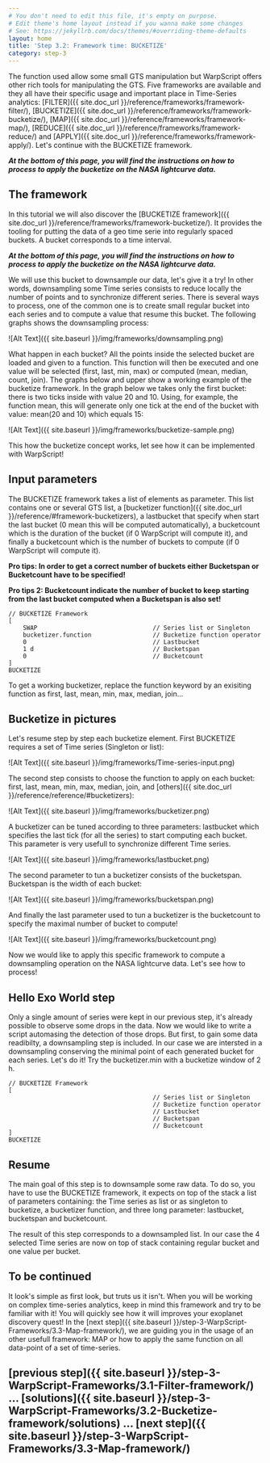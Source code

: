 ```yaml
---
# You don't need to edit this file, it's empty on purpose.
# Edit theme's home layout instead if you wanna make some changes
# See: https://jekyllrb.com/docs/themes/#overriding-theme-defaults
layout: home
title: 'Step 3.2: Framework time: BUCKETIZE'
category: step-3
---
```


The function used allow some small GTS manipulation but WarpScript offers other rich tools for manipulating the GTS. Five frameworks are available and they all have their specific usage and important place in Time-Series analytics: [FILTER]({{ site.doc_url }}/reference/frameworks/framework-filter/), [BUCKETIZE]({{ site.doc_url }}/reference/frameworks/framework-bucketize/), [MAP]({{ site.doc_url }}/reference/frameworks/framework-map/), [REDUCE]({{ site.doc_url }}/reference/frameworks/framework-reduce/) and [APPLY]({{ site.doc_url }}/reference/frameworks/framework-apply/). Let's continue with the BUCKETIZE framework.

***At the bottom of this page, you will find the instructions on how to process to apply the bucketize on the NASA lightcurve data.***

## The framework

In this tutorial we will also discover the [BUCKETIZE framework]({{ site.doc_url }}/reference/frameworks/framework-bucketize/). It provides the tooling for putting the data of a geo time serie into regularly spaced buckets. A bucket corresponds to a time interval.

***At the bottom of this page, you will find the instructions on how to process to apply the bucketize on the NASA lightcurve data.***

We will use this bucket to downsample our data, let's give it a try! In other words, downsampling some Time series consists to reduce locally the number of points and to synchronize different series. There is several ways to process, one of the common one is to create small regular bucket into each series and to compute a value that resume this bucket. The following graphs shows the downsampling process:

![Alt Text]({{ site.baseurl }}/img/frameworks/downsampling.png) 

What happen in each bucket? All the points inside the selected bucket are loaded and given to a function. This function will then be executed and one value will be selected (first, last, min, max) or computed (mean, median, count, join). The graphs below and upper show a working example of the bucketize framework. In the graph below we takes only the first bucket: there is two ticks inside with value 20 and 10. Using, for example, the function mean, this will generate only one tick at the end of the bucket with value: mean(20 and 10) which equals 15: 

![Alt Text]({{ site.baseurl }}/img/frameworks/bucketize-sample.png)

This how the bucketize concept works, let see how it can be implemented with WarpScript!

## Input parameters

The BUCKETIZE framework takes a list of elements as parameter. This list contains one or several GTS list, a [bucketizer function]({{ site.doc_url }}/reference/#framework-bucketizers), a lastbucket that specify when start the last bucket (0 mean this will be computed automatically), a bucketcount which is the duration of the bucket (if 0 WarpScript will compute it), and finally a bucketcount which is the number of buckets to compute (if 0 WarpScript will compute it).

**Pro tips: In order to get a correct number of buckets either Bucketspan or Bucketcount have to be specified!**

**Pro tips 2: Bucketcount indicate the number of bucket to keep starting from the last bucket computed when a Bucketspan is also set!**


```
// BUCKETIZE Framework
[
    SWAP                                // Series list or Singleton
    bucketizer.function                 // Bucketize function operator
    0                                   // Lastbucket
    1 d                                 // Bucketspan
    0                                   // Bucketcount
]
BUCKETIZE

```

To get a working bucketizer, replace the function keyword by an exisiting function as first, last, mean, min, max, median, join...

## Bucketize in pictures

Let's resume step by step each bucketize element. First BUCKETIZE requires a set of Time series (Singleton or list):

![Alt Text]({{ site.baseurl }}/img/frameworks/Time-series-input.png)

The second step consists to choose the function to apply on each bucket: first, last, mean, min, max, median, join, and [others]({{ site.doc_url }}/reference/reference/#bucketizers):

![Alt Text]({{ site.baseurl }}/img/frameworks/bucketizer.png)

A bucketizer can be tuned according to three parameters: lastbucket which specifies the last tick (for all the series) to start computing each bucket. This parameter is very usefull to synchronize different Time series.

![Alt Text]({{ site.baseurl }}/img/frameworks/lastbucket.png)

The second parameter to tun a bucketizer consists of the bucketspan. Bucketspan is the width of each bucket:

![Alt Text]({{ site.baseurl }}/img/frameworks/bucketspan.png)

And finally the last parameter used to tun a bucketizer is the bucketcount to specify the maximal number of bucket to compute!

![Alt Text]({{ site.baseurl }}/img/frameworks/bucketcount.png)

Now we would like to apply this specific framework to compute a downsampling operation on the NASA lightcurve data. Let's see how to process!

## Hello Exo World step

Only a single amount of series were kept in our previous step, it's already possible to observe some drops in the data. Now we would like to write a script automasing the detection of those drops. But first, to gain some data readibilty, a downsampling step is included. In our case we are intersted in a downsampling conserving the minimal point of each generated bucket for each series.
Let's do it! Try the bucketizer.min with a bucketize window of 2 h.

```
// BUCKETIZE Framework
[
                                        // Series list or Singleton
                                        // Bucketize function operator
                                        // Lastbucket
                                        // Bucketspan
                                        // Bucketcount
]
BUCKETIZE

```

## Resume

The main goal of this step is to downsample some raw data. To do so, you have to use the BUCKETIZE framework, it expects on top of the stack a list of parameters containing: the Time series as list or as singleton to bucketize, a bucketizer function, and three long parameter: lastbucket, bucketspan and bucketcount.

The result of this step corresponds to a downsampled list. In our case the 4 selected Time series are now on top of stack containing regular bucket and one value per bucket.

## To be continued

It look's simple as first look, but truts us it isn't. When you will be working on complex time-series analytics, keep in mind this framework and try to be familiar with it! You will quickly see how it will improves your exoplanet discovery quest! In the [next step]({{ site.baseurl }}/step-3-WarpScript-Frameworks/3.3-Map-framework/), we are guiding you in the usage of an other usefull framework: MAP or how to apply the same function on all data-point of a set of time-series.

## [previous step]({{ site.baseurl }}/step-3-WarpScript-Frameworks/3.1-Filter-framework/) ... [solutions]({{ site.baseurl }}/step-3-WarpScript-Frameworks/3.2-Bucketize-framework/solutions) ... [next step]({{ site.baseurl }}/step-3-WarpScript-Frameworks/3.3-Map-framework/)